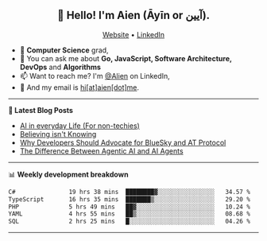<h2 align="center">👋 Hello! I'm Aien (Āyīn or آیین).</h2>
<p align="center">
  <a href="https://www.aien.me">Website</a> •
  <a href="https://www.linkedin.com/in/aiensaidi/">LinkedIn</a>
</p>


- 🌱 **Computer Science** grad,
- 💬 You can ask me about **Go, JavaScript, Software Architecture, DevOps** and **Algorithms**
- 📫 Want to reach me? I'm [@Alien](https://www.linkedin.com/in/aiensaidi/) on LinkedIn,
- 📧 And my email is [hi[at]aien[dot]me](mailto:hi@aien.me).

-------

**📝 Latest Blog Posts**

<!-- BLOG-POST-LIST:START -->
- [AI in everyday Life (For non-techies)](https://aien.me/ai-in-everyday-life-for-non-techies/)
- [Believing isn't Knowing](https://aien.me/believing-isnt-knowing/)
- [Why Developers Should Advocate for BlueSky and AT Protocol](https://aien.me/why-developers-should-advocate-for-bluesky-and-at-protocol/)
- [The Difference Between Agentic AI and AI Agents](https://aien.me/the-difference-between-agentic-ai-and-ai-agents/)
<!-- BLOG-POST-LIST:END -->

-------

📊 **Weekly development breakdown**
<!--START_SECTION:waka-->

```txt
C#               19 hrs 38 mins  ████████▓░░░░░░░░░░░░░░░░   34.57 %
TypeScript       16 hrs 35 mins  ███████▒░░░░░░░░░░░░░░░░░   29.20 %
PHP              5 hrs 49 mins   ██▓░░░░░░░░░░░░░░░░░░░░░░   10.24 %
YAML             4 hrs 55 mins   ██▒░░░░░░░░░░░░░░░░░░░░░░   08.68 %
SQL              2 hrs 25 mins   █░░░░░░░░░░░░░░░░░░░░░░░░   04.26 %
```

<!--END_SECTION:waka-->

-------
